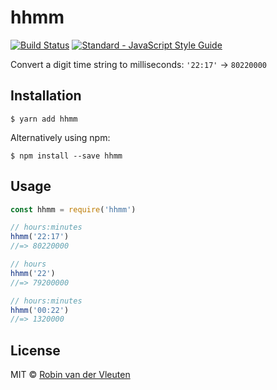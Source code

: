 # hhmm

[![Build Status](https://travis-ci.org/robinvdvleuten/hhmm.svg?branch=master)](https://travis-ci.org/robinvdvleuten/hhmm)
[![Standard - JavaScript Style Guide](https://img.shields.io/badge/code%20style-standard-brightgreen.svg)](http://standardjs.com/)

Convert a digit time string to milliseconds: `'22:17'` → `80220000`

## Installation

```
$ yarn add hhmm
```

Alternatively using npm:

```
$ npm install --save hhmm
```

## Usage

```js
const hhmm = require('hhmm')

// hours:minutes
hhmm('22:17')
//=> 80220000

// hours
hhmm('22')
//=> 79200000

// hours:minutes
hhmm('00:22')
//=> 1320000

```

## License

MIT © [Robin van der Vleuten](https://www.robinvdvleuten.nl)
